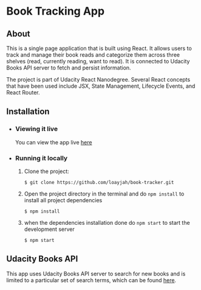 # Book Tracking App


## About

This is a single page application that is built using React. It allows users to track and manage their book reads and categorize them across three shelves (read, currently reading, want to read). It is connected to Udacity Books API server to fetch and persist information.

The project is part of Udacity React Nanodegree. Several React concepts that have been used include JSX, State Management, Lifecycle Events, and React Router.


## Installation

- ### Viewing it live

	You can view the app live [here](https://loayjah.github.io/book-tracker/)

- ### Running it locally
	1. Clone the project:
	    ```
	    $ git clone https://github.com/loayjah/book-tracker.git
	    ```
	    
	2. Open the project directory in the terminal and do `npm install` to install all project dependencies
	    ```
	    $ npm install
	    ```
	
	3. when the dependencies installation done do `npm start` to start the development server
	    ```
	    $ npm start
	    ```
	    
## Udacity Books API

This app uses Udacity Books API server to search for new books and is limited to a particular set of search terms, which can be found [here](https://github.com/udacity/reactnd-project-myreads-starter/blob/master/SEARCH_TERMS.md). 
